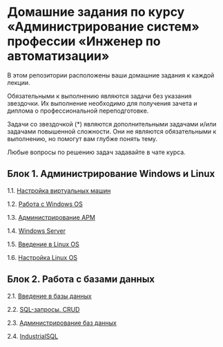 # Домашние задания по курсу «Администрирование систем» профессии «Инженер по автоматизации»

В этом репозитории расположены ваши домашние задания к каждой лекции. 

Обязательными к выполнению являются задачи без указания звездочки. Их выполнение необходимо для получения зачета и диплома о профессиональной переподготовке.

Задачи со звездочкой (*) являются дополнительными задачами и/или задачами повышенной сложности. Они не являются обязательными к выполнению, но помогут вам глубже понять тему.

Любые вопросы по решению задач задавайте в чате курса.

## Блок 1. Администрирование Windows и Linux

1.1. [Настройка виртуальных машин](5.1/)  

1.2. [Работа с Windows OS](5.2/)  

1.3. [Администрирование АРМ](5.3/)

1.4. [Windows Server](5.4/)  

1.5. [Введение в Linux OS](5.5/)  

1.6. [Настройка Linux OS](5.6/)


## Блок 2. Работа с базами данных

2.1. [Введение в базы данных](4.1/)  

2.2. [SQL-запросы. CRUD](4.2/)  

2.3. [Администрирование баз данных](4.3/)  

2.4. [IndustrialSQL](4.4/)  

